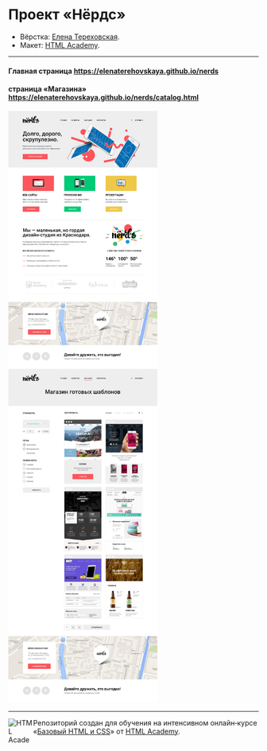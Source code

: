 # Проект «Нёрдс»

* Вёрстка: [Елена Тереховская](https://github.com/elenaterehovskaya).
* Макет: [HTML Academy](https://htmlacademy.ru).

---

#### Главная страница <a href="https://elenaterehovskaya.github.io/nerds" target="_blank">https://elenaterehovskaya.github.io/nerds</a>

#### страница «Магазина» <a href="https://elenaterehovskaya.github.io/nerds/catalog.html" target="_blank">https://elenaterehovskaya.github.io/nerds/catalog.html</a>


<p>
  <img src="https://github.com/elenaterehovskaya/elenaterehovskaya.github.io/blob/master/img/nerds-index.jpg" width="300" alt="Главная страница">
  <img src="https://github.com/elenaterehovskaya/elenaterehovskaya.github.io/blob/master/img/nerds-catalog.jpg" width="300" alt="Страница «Магазина»">
</p>

---

<a href="https://htmlacademy.ru/intensive/htmlcss"><img align="left" width="50" height="50" alt="HTML Academy" src="https://up.htmlacademy.ru/static/img/intensive/htmlcss/logo-for-github.svg"></a>

Репозиторий создан для обучения на интенсивном онлайн‑курсе «[Базовый HTML и CSS](https://htmlacademy.ru/intensive/htmlcss)» от [HTML Academy](https://htmlacademy.ru).
